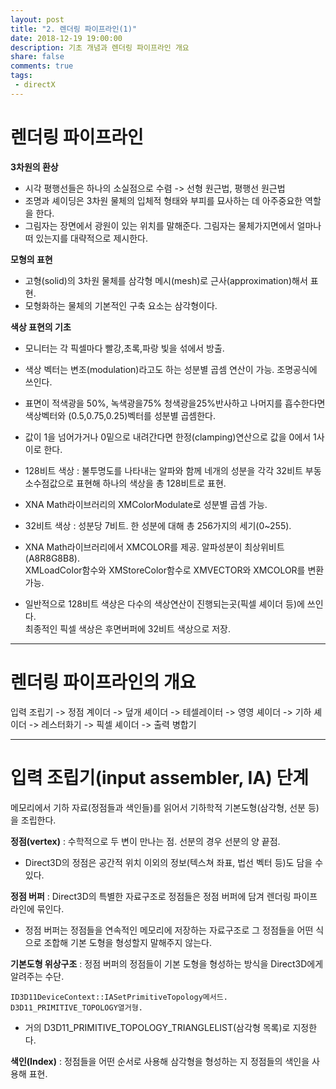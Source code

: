 ```yaml
---
layout: post
title: "2. 렌더링 파이프라인(1)"
date: 2018-12-19 19:00:00
description: 기초 개념과 렌더링 파이프라인 개요
share: false
comments: true
tags: 
 - directX
---
```


렌더링 파이프라인
======

**3차원의 환상**
- 시각 평행선들은 하나의 소실점으로 수렴 -> 선형 원근법, 평행선 원근법
- 조명과 셰이딩은 3차원 물체의 입체적 형태와 부피를 묘사하는 데 아주중요한 역할을 한다.
- 그림자는 장면에서 광원이 있는 위치를 말해준다. 그림자는 물체가지면에서 얼마나 떠 있는지를 대략적으로 제시한다.

**모형의 표현**
- 고형(solid)의 3차원 물체를 삼각형 메시(mesh)로 근사(approximation)해서 표현.
- 모형화하는 물체의 기본적인 구축 요소는 삼각형이다.

**색상 표현의 기초**
- 모니터는 각 픽셀마다 빨강,초록,파랑 빛을 섞에서 방출. 
- 색상 벡터는 변조(modulation)라고도 하는 성분별 곱셈 연산이 가능. 조명공식에 쓰인다.
- 표면이 적색광을 50%, 녹색광을75% 청색광을25%반사하고 나머지를 흡수한다면 색상벡터와 (0.5,0.75,0.25)벡터를 성분별 곱셈한다.
- 값이 1을 넘어가거나 0밑으로 내려간다면 한정(clamping)연산으로 값을 0에서 1사이로 한다.	
- 128비트 색상 : 불투명도를 나타내는 알파와 함께 네개의 성분을 각각 32비트 부동소수점값으로 표현해 하나의 색상을 총 128비트로 표현.
- XNA Math라이브러리의 XMColorModulate로 성분별 곱셈 가능.	
- 32비트 색상 : 성분당 7비트. 한 성분에 대해 총 256가지의 세기(0~255).
- XNA Math라이브러리에서 XMCOLOR를 제공. 알파성분이 최상위비트(A8R8G8B8).  
XMLoadColor함수와 XMStoreColor함수로 XMVECTOR와 XMCOLOR를 변환가능.
	
- 일반적으로 128비트 색상은 다수의 색상연산이 진행되는곳(픽셀 셰이더 등)에 쓰인다.  
최종적인 픽셀 색상은 후면버퍼에 32비트 색상으로 저장.

- - -

렌더링 파이프라인의 개요
======
입력 조립기 -> 정점 계이더 -> 덮개 셰이더 -> 테셀레이터 -> 영영 셰이더 -> 기하 셰이더 -> 레스터화기 -> 픽셀 셰이더 -> 출력 병합기

- - -

입력 조립기(input assembler, IA) 단계
======
메모리에서 기하 자료(정점들과 색인들)를 읽어서 기하학적 기본도형(삼각형, 선분 등)을 조립한다.

**정점(vertex)** : 수학적으로 두 변이 만나는 점. 선분의 경우 선분의 양 끝점.  
- Direct3D의 정점은 공간적 위치 이외의 정보(텍스쳐 좌표, 법선 벡터 등)도 담을 수 있다.
	
**정점 버퍼** : Direct3D의 특별한 자료구조로 정점들은 정점 버퍼에 담겨 렌더링 파이프라인에 묶인다.  
- 정점 버퍼는 정점들을 연속적인 메모리에 저장하는 자료구조로 그 정점들을 어떤 식으로 조합해 기본 도형을 형성할지 말해주지 않는다.
	
**기본도형 위상구조** : 정점 버퍼의 정점들이 기본 도형을 형성하는 방식을 Direct3D에게 알려주는 수단.
~~~
ID3D11DeviceContext::IASetPrimitiveTopology메서드.  
D3D11_PRIMITIVE_TOPOLOGY열거형.  
~~~
- 거의 D3D11_PRIMITIVE_TOPOLOGY_TRIANGLELIST(삼각형 목록)로 지정한다.

**색인(Index)** : 정점들을 어떤 순서로 사용해 삼각형을 형성하는 지 정점들의 색인을 사용해 표현. 
